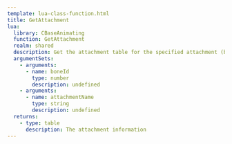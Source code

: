 ```yaml
---
template: lua-class-function.html
title: GetAttachment
lua:
  library: CBaseAnimating
  function: GetAttachment
  realm: shared
  description: Get the attachment table for the specified attachment (by bone id or attachment name)
  argumentSets:
    - arguments:
      - name: boneId
        type: number
        description: undefined
    - arguments:
      - name: attachmentName
        type: string
        description: undefined
  returns:
    - type: table
      description: The attachment information
---
```

